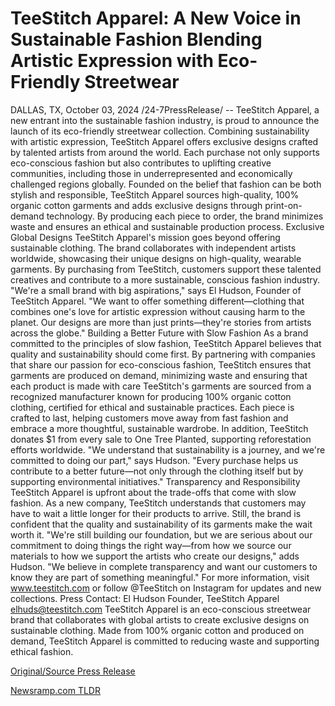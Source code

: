 # TeeStitch Apparel: A New Voice in Sustainable Fashion Blending Artistic Expression with Eco-Friendly Streetwear

DALLAS, TX, October 03, 2024 /24-7PressRelease/ -- TeeStitch Apparel, a new entrant into the sustainable fashion industry, is proud to announce the launch of its eco-friendly streetwear collection. Combining sustainability with artistic expression, TeeStitch Apparel offers exclusive designs crafted by talented artists from around the world. Each purchase not only supports eco-conscious fashion but also contributes to uplifting creative communities, including those in underrepresented and economically challenged regions globally.  Founded on the belief that fashion can be both stylish and responsible, TeeStitch Apparel sources high-quality, 100% organic cotton garments and adds exclusive designs through print-on-demand technology. By producing each piece to order, the brand minimizes waste and ensures an ethical and sustainable production process.  Exclusive Global Designs TeeStitch Apparel's mission goes beyond offering sustainable clothing. The brand collaborates with independent artists worldwide, showcasing their unique designs on high-quality, wearable garments. By purchasing from TeeStitch, customers support these talented creatives and contribute to a more sustainable, conscious fashion industry.  "We're a small brand with big aspirations," says El Hudson, Founder of TeeStitch Apparel. "We want to offer something different—clothing that combines one's love for artistic expression without causing harm to the planet. Our designs are more than just prints—they're stories from artists across the globe."  Building a Better Future with Slow Fashion As a brand committed to the principles of slow fashion, TeeStitch Apparel believes that quality and sustainability should come first. By partnering with companies that share our passion for eco-conscious fashion, TeeStitch ensures that garments are produced on demand, minimizing waste and ensuring that each product is made with care  TeeStitch's garments are sourced from a recognized manufacturer known for producing 100% organic cotton clothing, certified for ethical and sustainable practices. Each piece is crafted to last, helping customers move away from fast fashion and embrace a more thoughtful, sustainable wardrobe.  In addition, TeeStitch donates $1 from every sale to One Tree Planted, supporting reforestation efforts worldwide. "We understand that sustainability is a journey, and we're committed to doing our part," says Hudson. "Every purchase helps us contribute to a better future—not only through the clothing itself but by supporting environmental initiatives."  Transparency and Responsibility TeeStitch Apparel is upfront about the trade-offs that come with slow fashion. As a new company, TeeStitch understands that customers may have to wait a little longer for their products to arrive. Still, the brand is confident that the quality and sustainability of its garments make the wait worth it.  "We're still building our foundation, but we are serious about our commitment to doing things the right way—from how we source our materials to how we support the artists who create our designs," adds Hudson. "We believe in complete transparency and want our customers to know they are part of something meaningful."  For more information, visit www.teestitch.com or follow @TeeStitch on Instagram for updates and new collections.  Press Contact: El Hudson Founder, TeeStitch Apparel elhuds@teestitch.com  TeeStitch Apparel is an eco-conscious streetwear brand that collaborates with global artists to create exclusive designs on sustainable clothing. Made from 100% organic cotton and produced on demand, TeeStitch Apparel is committed to reducing waste and supporting ethical fashion. 

[Original/Source Press Release](https://www.24-7pressrelease.com/press-release/514921/teestitch-apparel-a-new-voice-in-sustainable-fashion-blending-artistic-expression-with-eco-friendly-streetwear) 

[Newsramp.com TLDR](https://newsramp.com/None) 